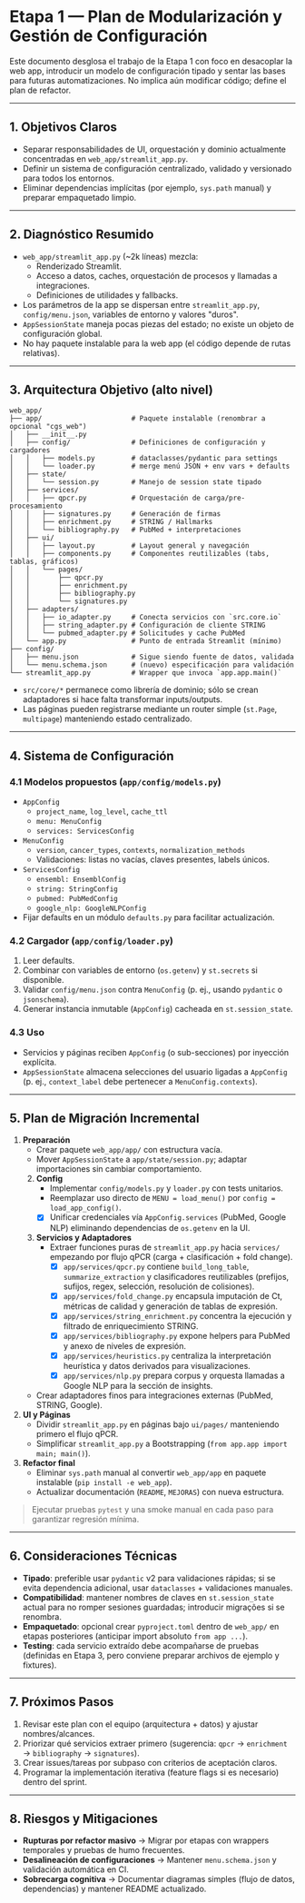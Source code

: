 # Etapa 1 — Plan de Modularización y Gestión de Configuración

Este documento desglosa el trabajo de la Etapa 1 con foco en desacoplar la web app, introducir un modelo de configuración tipado y sentar las bases para futuras automatizaciones. No implica aún modificar código; define el plan de refactor.

---

## 1. Objetivos Claros
- Separar responsabilidades de UI, orquestación y dominio actualmente concentradas en `web_app/streamlit_app.py`.
- Definir un sistema de configuración centralizado, validado y versionado para todos los entornos.
- Eliminar dependencias implícitas (por ejemplo, `sys.path` manual) y preparar empaquetado limpio.

---

## 2. Diagnóstico Resumido
- `web_app/streamlit_app.py` (~2k líneas) mezcla:
  - Renderizado Streamlit.
  - Acceso a datos, caches, orquestación de procesos y llamadas a integraciones.
  - Definiciones de utilidades y fallbacks.
- Los parámetros de la app se dispersan entre `streamlit_app.py`, `config/menu.json`, variables de entorno y valores "duros".
- `AppSessionState` maneja pocas piezas del estado; no existe un objeto de configuración global.
- No hay paquete instalable para la web app (el código depende de rutas relativas).

---

## 3. Arquitectura Objetivo (alto nivel)

```
web_app/
├── app/                      # Paquete instalable (renombrar a opcional "cgs_web")
│   ├── __init__.py
│   ├── config/               # Definiciones de configuración y cargadores
│   │   ├── models.py         # dataclasses/pydantic para settings
│   │   └── loader.py         # merge menú JSON + env vars + defaults
│   ├── state/
│   │   └── session.py        # Manejo de session state tipado
│   ├── services/
│   │   ├── qpcr.py           # Orquestación de carga/pre-procesamiento
│   │   ├── signatures.py     # Generación de firmas
│   │   ├── enrichment.py     # STRING / Hallmarks
│   │   └── bibliography.py   # PubMed + interpretaciones
│   ├── ui/
│   │   ├── layout.py         # Layout general y navegación
│   │   ├── components.py     # Componentes reutilizables (tabs, tablas, gráficos)
│   │   └── pages/
│   │       ├── qpcr.py
│   │       ├── enrichment.py
│   │       ├── bibliography.py
│   │       └── signatures.py
│   ├── adapters/
│   │   ├── io_adapter.py     # Conecta servicios con `src.core.io`
│   │   ├── string_adapter.py # Configuración de cliente STRING
│   │   └── pubmed_adapter.py # Solicitudes y cache PubMed
│   └── app.py                # Punto de entrada Streamlit (mínimo)
├── config/
│   ├── menu.json             # Sigue siendo fuente de datos, validada
│   └── menu.schema.json      # (nuevo) especificación para validación
└── streamlit_app.py          # Wrapper que invoca `app.app.main()`
```

- `src/core/*` permanece como librería de dominio; sólo se crean adaptadores si hace falta transformar inputs/outputs.
- Las páginas pueden registrarse mediante un router simple (`st.Page`, `multipage`) manteniendo estado centralizado.

---

## 4. Sistema de Configuración

### 4.1 Modelos propuestos (`app/config/models.py`)
- `AppConfig`
  - `project_name`, `log_level`, `cache_ttl`
  - `menu: MenuConfig`
  - `services: ServicesConfig`
- `MenuConfig`
  - `version`, `cancer_types`, `contexts`, `normalization_methods`
  - Validaciones: listas no vacías, claves presentes, labels únicos.
- `ServicesConfig`
  - `ensembl: EnsemblConfig`
  - `string: StringConfig`
  - `pubmed: PubMedConfig`
  - `google_nlp: GoogleNLPConfig`
- Fijar defaults en un módulo `defaults.py` para facilitar actualización.

### 4.2 Cargador (`app/config/loader.py`)
1. Leer defaults.
2. Combinar con variables de entorno (`os.getenv`) y `st.secrets` si disponible.
3. Validar `config/menu.json` contra `MenuConfig` (p. ej., usando `pydantic` o `jsonschema`).
4. Generar instancia inmutable (`AppConfig`) cacheada en `st.session_state`.

### 4.3 Uso
- Servicios y páginas reciben `AppConfig` (o sub-secciones) por inyección explícita.
- `AppSessionState` almacena selecciones del usuario ligadas a `AppConfig` (p. ej., `context_label` debe pertenecer a `MenuConfig.contexts`).

---

## 5. Plan de Migración Incremental

1. **Preparación**
   - Crear paquete `web_app/app/` con estructura vacía.
   - Mover `AppSessionState` a `app/state/session.py`; adaptar importaciones sin cambiar comportamiento.
   2. **Config**
      - Implementar `config/models.py` y `loader.py` con tests unitarios.
      - Reemplazar uso directo de `MENU = load_menu()` por `config = load_app_config()`.
      - [x] Unificar credenciales vía `AppConfig.services` (PubMed, Google NLP) eliminando dependencias de `os.getenv` en la UI.
   3. **Servicios y Adaptadores**
      - Extraer funciones puras de `streamlit_app.py` hacia `services/` empezando por flujo qPCR (carga + clasificación + fold change).
        - [x] `app/services/qpcr.py` contiene `build_long_table`, `summarize_extraction` y clasificadores reutilizables (prefijos, sufijos, regex, selección, resolución de colisiones).
        - [x] `app/services/fold_change.py` encapsula imputación de Ct, métricas de calidad y generación de tablas de expresión.
        - [x] `app/services/string_enrichment.py` concentra la ejecución y filtrado de enriquecimiento STRING.
        - [x] `app/services/bibliography.py` expone helpers para PubMed y anexo de niveles de expresión.
        - [x] `app/services/heuristics.py` centraliza la interpretación heurística y datos derivados para visualizaciones.
        - [x] `app/services/nlp.py` prepara corpus y orquesta llamadas a Google NLP para la sección de insights.
   - Crear adaptadores finos para integraciones externas (PubMed, STRING, Google).
4. **UI y Páginas**
   - Dividir `streamlit_app.py` en páginas bajo `ui/pages/` manteniendo primero el flujo qPCR.
   - Simplificar `streamlit_app.py` a Bootstrapping (`from app.app import main; main()`).
5. **Refactor final**
   - Eliminar `sys.path` manual al convertir `web_app/app` en paquete instalable (`pip install -e web_app`).
   - Actualizar documentación (`README`, `MEJORAS`) con nueva estructura.

> Ejecutar pruebas `pytest` y una smoke manual en cada paso para garantizar regresión mínima.

---

## 6. Consideraciones Técnicas
- **Tipado**: preferible usar `pydantic` v2 para validaciones rápidas; si se evita dependencia adicional, usar `dataclasses` + validaciones manuales.
- **Compatibilidad**: mantener nombres de claves en `st.session_state` actual para no romper sesiones guardadas; introducir migrações si se renombra.
- **Empaquetado**: opcional crear `pyproject.toml` dentro de `web_app/` en etapas posteriores (anticipar import absoluto `from app ...`).
- **Testing**: cada servicio extraído debe acompañarse de pruebas (definidas en Etapa 3, pero conviene preparar archivos de ejemplo y fixtures).

---

## 7. Próximos Pasos
1. Revisar este plan con el equipo (arquitectura + datos) y ajustar nombres/alcances.
2. Priorizar qué servicios extraer primero (sugerencia: `qpcr` → `enrichment` → `bibliography` → `signatures`).
3. Crear issues/tareas por subpaso con criterios de aceptación claros.
4. Programar la implementación iterativa (feature flags si es necesario) dentro del sprint.

---

## 8. Riesgos y Mitigaciones
- **Rupturas por refactor masivo** → Migrar por etapas con wrappers temporales y pruebas de humo frecuentes.
- **Desalineación de configuraciones** → Mantener `menu.schema.json` y validación automática en CI.
- **Sobrecarga cognitiva** → Documentar diagramas simples (flujo de datos, dependencias) y mantener README actualizado.
